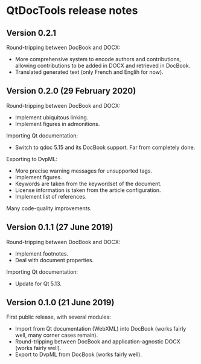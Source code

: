 QtDocTools release notes
========================

Version 0.2.1
-------------

Round-tripping between DocBook and DOCX: 

* More comprehensive system to encode authors and contributions, allowing 
  contributions to be added in DOCX and retrieved in DocBook.
* Translated generated text (only French and Englih for now). 

Version 0.2.0 (29 February 2020)
--------------------------------

Round-tripping between DocBook and DOCX: 

* Implement ubiquitous linking.
* Implement figures in admonitions.

Importing Qt documentation: 

* Switch to qdoc 5.15 and its DocBook support. Far from completely done.

Exporting to DvpML: 

* More precise warning messages for unsupported tags.
* Implement figures.
* Keywords are taken from the keywordset of the document.
* License information is taken from the article configuration. 
* Implement list of references. 

Many code-quality improvements.


Version 0.1.1 (27 June 2019)
----------------------------

Round-tripping between DocBook and DOCX: 

* Implement footnotes. 
* Deal with document properties. 

Importing Qt documentation: 

* Update for Qt 5.13.


Version 0.1.0 (21 June 2019)
----------------------------

First public release, with several modules: 

* Import from Qt documentation (WebXML) into DocBook (works fairly well, many 
  corner cases remain). 
* Round-tripping between DocBook and application-agnostic DOCX (works fairly well). 
* Export to DvpML from DocBook (works fairly well). 